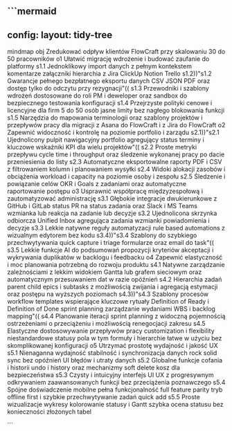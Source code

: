 \`\`\`mermaid
---
config:
  layout: tidy-tree
---
mindmap
  obj Zredukować odpływ klientów FlowCraft przy skalowaniu 30 do 50 pracowników
    o1 Ułatwić migrację wdrożenie i budować zaufanie do platformy
      s1.1 Jednoklikowy import danych z pełnym kontekstem komentarze załączniki hierarchia z Jira ClickUp Notion Trello
      s1.2))"s1.2 Gwarancje pełnego bezpłatnego eksportu danych CSV JSON PDF oraz dostęp tylko do odczytu przy rezygnacji"((
      s1.3 Przewodniki i szablony wdrożeń dostosowane do roli PM i deweloper oraz sandbox do bezpiecznego testowania konfiguracji
      s1.4 Przejrzyste polityki cenowe i licencyjne dla firm 5 do 50 osób jasne limity bez nagłego blokowania funkcji
      s1.5 Narzędzia do mapowania terminologii oraz szablony projektów i przepływów pracy dla migracji z Asana do FlowCraft i z Jira do FlowCraft
    o2 Zapewnić widoczność i kontrolę na poziomie portfolio i zarządu
      s2.1))"s2.1 Ujednolicony pulpit nawigacyjny portfolio agregujący status terminy i kluczowe wskaźniki KPI dla wielu projektów"((
      s2.2 Proste metryki przepływu cycle time i throughput oraz śledzenie wykonanej pracy po dacie przeniesienia do listy
      s2.3 Automatyczne eksportowalne raporty PDF i CSV z filtrowaniem kolumn i planowaniem wysyłki
      s2.4 Widoki alokacji zasobów i obciążenia workload i capacity na poziomie osoby i zespołu
      s2.5 Śledzenie i powiązanie celów OKR i Goals z zadaniami oraz automatyczne raportowanie postępu
    o3 Usprawnić współpracę międzyzespołową i zautomatyzować administrację
      s3.1 Głębokie integracje dwukierunkowe z GitHub i GitLab status PR na status zadania oraz Slack i MS Teams wzmianka lub reakcja na zadanie lub decyzje
      s3.2 Ujednolicona skrzynka odbiorcza Unified Inbox agregująca zadania wzmianki powiadomienia i decyzje
      s3.3 Lekkie natywne reguły automatyzacji rule based automations z wizualnym edytorem bez kodu
      s3.4))"s3.4 Szablony do szybkiego przechwytywania quick capture i triage formularze oraz email do task"((
      s3.5 Lekkie funkcje AI do podsumowań propozycji kryteriów akceptacji i wykrywania duplikatów w backlogu i feedbacku
    o4 Zapewnić elastyczność i moc planowania potrzebną do rozwoju produktu
      s4.1 Natywne zarządzanie zależnościami z lekkim widokiem Gantta lub grafem sieciowym oraz automatycznym przesuwaniem dat w razie opóźnień
      s4.2 Hierarchia zadań parent child epics i subtasks z możliwością zwijania i agregacją estymacji oraz postępu na wyższych poziomach
      s4.3))"s4.3 Szablony procesów workflow templates wspierające kluczowe rytuały Definition of Ready i Definition of Done sprint planning zarządzanie wydaniami WBS i backlog mapping"((
      s4.4 Planowanie iteracji sprint planning z widoczną pojemnością ostrzeżeniami o przeciążeniu i możliwością renegocjacji zakresu
      s4.5 Elastyczne dostosowywanie przepływów pracy customization i flexibility niestandardowe statusy pola w tym formuły i hierarchie łatwe w użyciu bez skomplikowanej konfiguracji
    o5 Utrzymać prostotę wydajność i jakość UX
      s5.1 Nienaganna wydajność stabilność i synchronizacja danych rock solid sync bez opóźnień UI błędów i utraty danych
      s5.2 Globalne funkcje cofania i historii undo i history oraz mechanizmy soft delete kosz dla bezpieczeństwa
      s5.3 Czysty i intuicyjny interfejs UI UX z progresywnym odkrywaniem zaawansowanych funkcji bez przeciążenia poznawczego
      s5.4 Spójne doświadczenie mobilne pełna funkcjonalność full feature parity tryb offline first i szybkie przechwytywanie zadań quick add
      s5.5 Proste wizualizacje wykresy kolorowanie statusy i Gantt szybka ocena statusu bez konieczności złożonych tabel


\`\`\`
